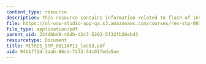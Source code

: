```yaml
---
content_type: resource
description: This resource contains information related to flash of insight.
file: https://ol-ocw-studio-app-qa.s3.amazonaws.com/courses/res-stp-001-science-policy-bootcamp-january-iap-2011/94b1ff2d3aab86cd723354c01feda5ae_MITRES_STP_001IAP11_lec03.pdf
file_type: application/pdf
parent_uid: 334dbbd0-40db-d2c7-5202-5f32fb26eb43
resourcetype: Document
title: MITRES_STP_001IAP11_lec03.pdf
uid: 94b1ff2d-3aab-86cd-7233-54c01feda5ae
---
```

